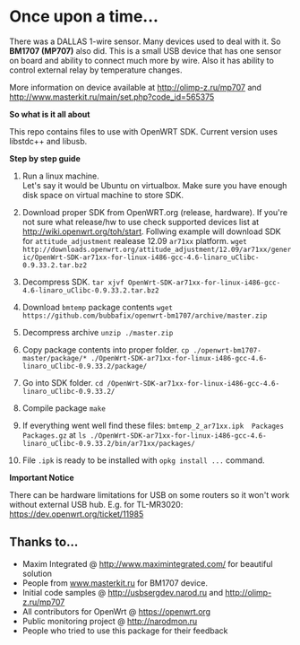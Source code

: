 # Once upon a time...
There was a DALLAS 1-wire sensor.
Many devices used to deal with it.
So **BM1707 (MP707)** also did.
This is a small USB device that has one sensor on board and ability to connect much more by wire.
Also it has ability to control external relay by temperature changes.

More information on device available at http://olimp-z.ru/mp707 and http://www.masterkit.ru/main/set.php?code_id=565375

**So what is it all about**

This repo contains files to use with OpenWRT SDK.
Current version uses libstdc++ and libusb.

**Step by step guide**

1. Run a linux machine.<br>
Let's say it would be Ubuntu on virtualbox. Make sure you have enough disk space on virtual machine to store SDK.

2. Download proper SDK from OpenWRT.org (release, hardware). If you're not sure what release/hw to use check supported devices list at http://wiki.openwrt.org/toh/start. Follwing example will download SDK for `attitude_adjustment` realease 12.09 `ar71xx` platform.
`wget http://downloads.openwrt.org/attitude_adjustment/12.09/ar71xx/generic/OpenWrt-SDK-ar71xx-for-linux-i486-gcc-4.6-linaro_uClibc-0.9.33.2.tar.bz2`

3. Decompress SDK.
`tar xjvf OpenWrt-SDK-ar71xx-for-linux-i486-gcc-4.6-linaro_uClibc-0.9.33.2.tar.bz2`

4. Download `bmtemp` package contents
`wget https://github.com/bubbafix/openwrt-bm1707/archive/master.zip`

5. Decompress archive
`unzip ./master.zip`

6. Copy package contents into proper folder.
`cp ./openwrt-bm1707-master/package/* ./OpenWrt-SDK-ar71xx-for-linux-i486-gcc-4.6-linaro_uClibc-0.9.33.2/package/`

7. Go into SDK folder.
`cd /OpenWrt-SDK-ar71xx-for-linux-i486-gcc-4.6-linaro_uClibc-0.9.33.2/`

8. Compile package
`make`

9. If everything went well find these files: `bmtemp_2_ar71xx.ipk  Packages  Packages.gz` at
`ls ./OpenWrt-SDK-ar71xx-for-linux-i486-gcc-4.6-linaro_uClibc-0.9.33.2/bin/ar71xx/packages/`

10. File `.ipk` is ready to be installed with `opkg install ...` command.

**Important Notice**

There can be hardware limitations for USB on some routers so it won't work without external USB hub.
E.g. for TL-MR3020: https://dev.openwrt.org/ticket/11985

## Thanks to...

* Maxim Integrated @ http://www.maximintegrated.com/ for beautiful solution
* People from www.masterkit.ru for BM1707 device.
* Initial code samples @ http://usbsergdev.narod.ru and http://olimp-z.ru/mp707
* All contributors for OpenWrt @ https://openwrt.org
* Public monitoring project @ http://narodmon.ru
* People who tried to use this package for their feedback
